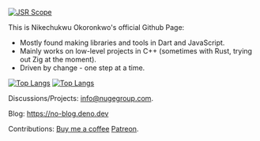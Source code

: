 [![JSR Scope](https://jsr.io/badges/@dyte)](https://jsr.io/@dyte)

This is Nikechukwu Okoronkwo's official Github Page:

- Mostly found making libraries and tools in Dart and JavaScript.
- Mainly works on low-level projects in C++ (sometimes with Rust, trying out Zig at the moment).
- Driven by change - one step at a time.

[![Top Langs](https://github-readme-stats.vercel.app/api/top-langs/?username=nikeokoronkwo&size_weight=0.5&count_weight=0.5&langs_count=5)](https://github.com/nikeokoronkwo#gh-light-mode-only)
[![Top Langs](https://github-readme-stats.vercel.app/api/top-langs/?username=nikeokoronkwo&size_weight=0.5&count_weight=0.5&langs_count=5&theme=dark)](https://github.com/nikeokoronkwo#gh-dark-mode-only)

Discussions/Projects: info@nugegroup.com.

Blog: https://no-blog.deno.dev

Contributions: [Buy me a coffee](https://www.buymeacoffee.com/nikeokoronkwo) [Patreon](https://patreon.com/nikechukwu?utm_medium=unknown&utm_source=join_link&utm_campaign=creatorshare_creator&utm_content=copyLink).
